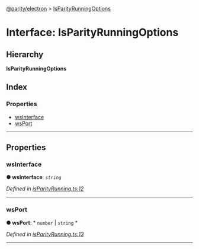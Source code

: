[@parity/electron](../README.md) > [IsParityRunningOptions](../interfaces/isparityrunningoptions.md)

# Interface: IsParityRunningOptions

## Hierarchy

**IsParityRunningOptions**

## Index

### Properties

* [wsInterface](isparityrunningoptions.md#wsinterface)
* [wsPort](isparityrunningoptions.md#wsport)

---

## Properties

<a id="wsinterface"></a>

###  wsInterface

**● wsInterface**: *`string`*

*Defined in [isParityRunning.ts:12](https://github.com/paritytech/js-libs/blob/67fa654/packages/electron/src/isParityRunning.ts#L12)*

___
<a id="wsport"></a>

###  wsPort

**● wsPort**: * `number` &#124; `string`
*

*Defined in [isParityRunning.ts:13](https://github.com/paritytech/js-libs/blob/67fa654/packages/electron/src/isParityRunning.ts#L13)*

___

